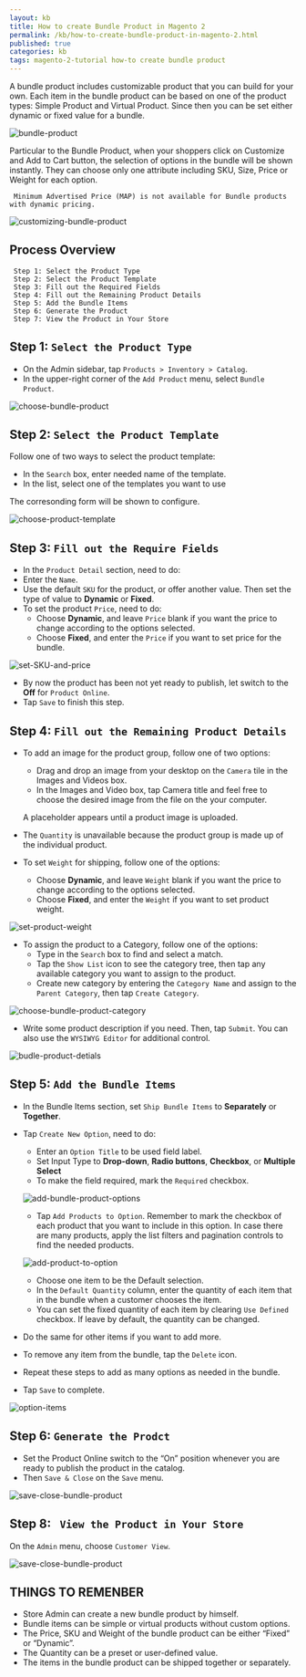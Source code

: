 ```yaml
---
layout: kb
title: How to create Bundle Product in Magento 2
permalink: /kb/how-to-create-bundle-product-in-magento-2.html
published: true
categories: kb 
tags: magento-2-tutorial how-to create bundle product
---
```


A bundle product includes customizable product that you can build for your own. Each item in the bundle product can be based on one of the product types: Simple Product and Virtual Product. Since then you can be set either dynamic or fixed value for a bundle.

![bundle-product](https://lh6.googleusercontent.com/-brBsDvoW36dNQ4VQjUVb9q2p7t6hFugBs0YUn0-tZw_58VlMOPsMEovafHzEcuQar_I3fIJ-w8ri4cNexfkYGzr3XbzXqgwAmXb-rSQiOEULhGW-S1UDG2wgQAbmHZhr00cvk8N)

Particular to the Bundle Product, when your shoppers click on Customize and Add to Cart button, the selection of options in the bundle will be shown instantly. They can choose only one attribute including SKU, Size, Price or Weight for each option.

     Minimum Advertised Price (MAP) is not available for Bundle products with dynamic pricing.

![customizing-bundle-product](https://lh4.googleusercontent.com/AzZUk13lNAoVTkrdOnNpf3rHV8AtfW_JsmmOvcXflyB7hpDoD1EGfaynYY05lOW3xo6YCyeePcZ0AYCPwf54sGyMMQJnjnk8demaG16JxDXQfCxobR-olus7mbrQQ6tXcaSGLaoI)

## Process Overview

     Step 1: Select the Product Type
     Step 2: Select the Product Template
     Step 3: Fill out the Required Fields
     Step 4: Fill out the Remaining Product Details
     Step 5: Add the Bundle Items
     Step 6: Generate the Product
     Step 7: View the Product in Your Store

## Step 1: `Select the Product Type`

* On the Admin sidebar, tap `Products > Inventory > Catalog`.
* In the upper-right corner of the `Add Product` menu, select `Bundle Product`.

![choose-bundle-product](https://lh6.googleusercontent.com/7bQ6Nq-cqDjpDWAqPevxEwHCNVqOQAJVKLk6baV5v4hpcwVvPsSqONABitVWTHym4N5sGXo0f32JcHnWBepeTB3VHxKe9gdhVzXctxS0DQmAfJ1gMwJbxr8qMk99ZGJ8919iFewc)

## Step 2: `Select the Product Template`

Follow one of two ways to select the product template:
 
 * In the `Search` box, enter needed name of the template.
 * In the list, select one of the templates you want to use
 
 The corresonding form will be shown to configure.
 
 ![choose-product-template](https://lh6.googleusercontent.com/bexZnAhiL8zv5f9c4HF5lWp66dB9PLY4rvuKN-4D0Eu2755bRVmKD43Usvry46S4iJ4p3EZOO-N6UhSywWRtMPYW9Sv3ZKASg-OkRFRSk5O6L82622e9rDaPwZrRYlfrXRKNQqjz)
 
 ## Step 3: `Fill out the Require Fields`
 
 * In the `Product Detail` section, need to do:
  * Enter the `Name`.
  * Use the default `SKU` for the product, or offer another value. Then set the type of value to **Dynamic** or **Fixed**.
  * To set the product `Price`, need to do:
    * Choose **Dynamic**, and leave `Price` blank if you want the price to change according to the options selected.
    * Choose **Fixed**, and enter the `Price` if you want to set price for the bundle.

![set-SKU-and-price](https://lh6.googleusercontent.com/lw4nJ75_xsruSJ5_Zd7ereXEXxTkJtUjJBwe5VKKXtBRowDckcoTjxCo02AldwsYntkWXu4enJ_ClA6DNMmpKuyoqyxUKGRnA8I6O4Oceh9W4lHQrONZnT3EuX9wmV8dSqP4gDOj)

* By now the product has been not yet ready to publish, let switch to the **Off** for `Product Online`.
* Tap `Save` to finish this step.

## Step 4: `Fill out the Remaining Product Details`

* To add an image for the product group, follow one of two options:
  * Drag and drop an image from your desktop on the `Camera` tile in the Images and Videos box.
  * In the Images and Video box, tap Camera title and feel free to choose the desired image from the file on the your computer.
  
  A placeholder appears until a product image is uploaded.
  
* The `Quantity` is unavailable because the product group is made up of the individual product.
* To set `Weight` for shipping, follow one of the options:
  * Choose **Dynamic**, and leave `Weight` blank if you want the price to change according to the options selected.
  * Choose **Fixed**, and enter the `Weight` if you want to set product weight.

![set-product-weight](https://lh5.googleusercontent.com/zUzwIMXY-8vXlQ2SRXmqPh4Hyr1OdLGgCmE0eOVHWgbEzThgSknFdtAI_YSESrIfIgMnBYgfYHxQNfIC7pPyKskp6v84F1E29jFdcTTWHlHhJU9YWBGnmRsl8IjD52YzJQicUYyo)

* To assign the product to a Category, follow one of the options:
  * Type in the `Search` box to find and select a match.
  * Tap the `Show List` icon to see the category tree, then tap any available category you want to assign to the product.
  * Create new category by entering the `Category Name` and assign to the `Parent Category`, then tap `Create Category`.
  
![choose-bundle-product-category](https://lh4.googleusercontent.com/0LWP7Xp3iTAvnD0nNsJGRlafaLfVl_KHeXQkpc-CbmlDrrIpx-WyyhtKt86dOSqOjtI1e1Z-5PesRN-BV1EGz9vjH2iRMtzehkc4f3x1PPKklReFNpDj7ByNqRipfoxaI5m_5e5e)

* Write some product description if you need.  Then, tap `Submit`. You can also use the `WYSIWYG Editor` for additional control.

![budle-product-detials](https://lh5.googleusercontent.com/WehQHrleN4EStRbGARh_tSdB-b_egdnFsXHtwHZPxvI6ctnp4HaOA8pyUedxQmq1U4MTAz15JLHa8U0d_THSRSu0oDK235dKMPjasUY8qEQ_5HggrcfI-hU-IGo9EsXz3wcJ83-3)

## Step 5: `Add the Bundle Items`

* In the Bundle Items section, set `Ship Bundle Items` to **Separately** or **Together**.
* Tap `Create New Option`, need to do:
  * Enter an `Option Title` to be used field label.
  * Set Input Type to **Drop-down**, **Radio buttons**, **Checkbox**, or **Multiple Select**
  * To make the field required, mark the `Required` checkbox.

  ![add-bundle-product-options](https://lh5.googleusercontent.com/sKACklzkjh3HBgxpR9qTwk8TptN8jD_-Y-9J3F9UPhBVVq2SLf-6_st9q9jhPcPOV96r_qUdGBHA_za81tF3dKTggAQ62FRau1J5tfTwZOoL1EX_ilLiiQOlDjuL7XU-Lc_V07JY)
  
  * Tap `Add Products to Option`. Remember to mark the checkbox of each product that you want to include in this option. In case there are many products, apply the list filters and pagination controls to find the  needed products.

  ![add-product-to-option](https://lh4.googleusercontent.com/P9YNia_Tvwnt61cUq7ulmXh-2Upt-D985a1Rdgbs8-fRvm2M64PEhbkPnEX2MzKl1CtCHaXg9alkcPPR-UKU3KXODj_Jl3UNKfriV_AtTHFntBZ19_jLQt6Vps1icciwd899_uiD)
  
  * Choose one item to be the Default selection.
  * In the `Default Quantity` column, enter the quantity of each item that in the bundle when a customer chooses the item.
  * You can set the fixed quantity of each item by clearing `Use Defined` checkbox. If leave by default, the quantity can be changed.
* Do the same for other items if you want to add more.
* To remove any item from the bundle, tap the `Delete` icon.
* Repeat these steps to add as many options as needed in the bundle.
* Tap `Save` to complete.

![option-items](https://lh3.googleusercontent.com/JmWdG87lXTYo-8-XtW1R0i-Uqfjwu7MmHqJyiOp7TcKKIrQR2A-q234nnWai5nmN1WzO7fVVjM_Q4ZHpIuIsObUf7K3aFhoC9G4j6KmdbpuXgfRaTxJAvvTg2EpU8cZsZaWz_bmC)

## Step 6: `Generate the Prodct`

* Set the Product Online switch to the “On” position whenever you are ready to publish the product in the catalog.
* Then `Save & Close` on the `Save` menu.

![save-close-bundle-product](https://lh3.googleusercontent.com/KRyMbyriioQWxOgHbKgOqNJ-FspkryLQaS6_A0Ct3ufZU-qaIEZ-IZO2x6MM78KpFKejBBP0zfqzpc5N7HT4bBjXTWxe43AxV-ZKcKlG8mWTUNH4gKBA9ejoSRgJlwJZiAmAR1Ma)

## Step 8: ` View the Product in Your Store`

On the `Admin` menu, choose `Customer View`.

![save-close-bundle-product](https://lh3.googleusercontent.com/_chtQXrVhInGrcnBFC3LHcWh1_d24tAhndFcf-xl8pA7yo9qpvg79PcvES0s7NgNF8Msi2xVfsMdvLmRGLlToErkVg6M8aTa1SYSmNzAOnXxrflsxg6wd7d5CLhXveObdI7N5pjQ)

## THINGS TO REMENBER
* Store Admin can create a new bundle product by himself.
* Bundle items can be simple or virtual products without custom options. 
* The Price, SKU and Weight of the bundle product can be either “Fixed” or “Dynamic”.
* The Quantity can be a preset or user-defined value. 
* The items in the bundle product can be shipped together or separately.

